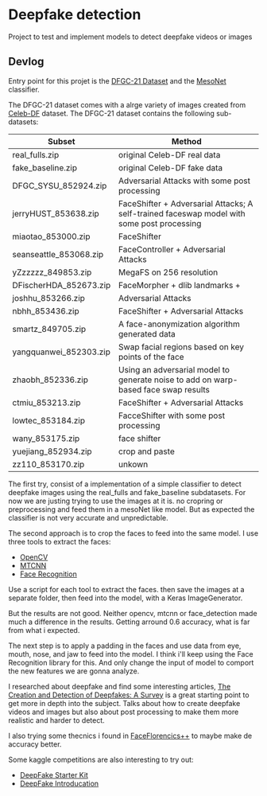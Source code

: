 # Deepfake detection

Project to test and implement models to detect deepfake videos or images

## Devlog

Entry point for this projet is the [DFGC-21 Dataset](https://github.com/bomb2peng/DFGC_starterkit/tree/master/DFGC-21%20dataset) 
and the [MesoNet](https://github.com/DariusAf/MesoNet) classifier.

The DFGC-21 dataset comes with a alrge variety of images created from [Celeb-DF](https://github.com/yuezunli/celeb-deepfakeforensics) 
dataset.
The DFGC-21 dataset contains the following sub-datasets:

|  Subset   | Method  |
|  ----  | ----  |
| real_fulls.zip |   original Celeb-DF real data |  
|fake_baseline.zip	|				 original Celeb-DF fake data|  
|DFGC_SYSU_852924.zip    |		 Adversarial Attacks with some post processing|  
|jerryHUST_853638.zip  		|	 FaceShifter + Adversarial Attacks; A self-trained faceswap model with some post processing|  
|miaotao_853000.zip  		|	 FaceShifter|  
|seanseattle_853068.zip  	|	 FaceController + Adversarial Attacks    |  
|yZzzzzz_849853.zip			|	 MegaFS on 256 resolution|  
|DFischerHDA_852673.zip  	|	 FaceMorpher + dlib landmarks +|  
|joshhu_853266.zip  		|		 Adversarial Attacks   |  
|nbhh_853436.zip     		|	 FaceShifter + Adversarial Attacks|  
|smartz_849705.zip       	|	 A face-anonymization algorithm generated data|  
|yangquanwei_852303.zip  	|	 Swap facial regions based on key points of the face|  
|zhaobh_852336.zip			|	 Using an adversarial model to generate noise to add on warp-based face swap results|  
|ctmiu_853213.zip   		|		 FaceShifter + Adversarial Attacks  |  
|lowtec_853184.zip   		|	 FacceShifter with some post processing      |  
|wany_853175.zip   			|	 face shifter      |  
|yuejiang_852934.zip    	|		 crop and paste |  
|zz110_853170.zip			|	 unkown| 


The first try, consist of a implementation of a simple classifier to detect deepfake images using the real_fulls and fake_baseline subdatasets. 
For now we are justing trying to use the images at it is. no cropring or preprocessing and feed them in a mesoNet like model. 
But as expected the classifier is not very accurate and unpredictable.

The second approach is to crop the faces to feed into the same model.
I use three tools to extract the faces:

- [OpenCV](https://docs.opencv.org/3.4/da/d60/tutorial_face_main.html)
- [MTCNN](https://github.com/ipazc/mtcnn)
- [Face Recognition](https://github.com/ageitgey/face_recognition) 

Use a script for each tool to extract the faces. then save the images at a separate folder, then feed into the model, with a Keras ImageGenerator.

But the results are not good. Neither opencv, mtcnn or face_detection made much a difference in the results. Getting arround 0.6 accuracy, what is far from what i expected.

The next step is to apply a padding in the faces and use data from eye, mouth, nose, and jaw to feed into the model. 
I think i'll keep using the Face Recognition library for this. And only change the input of model to comport the new features we are gonna analyze.

I researched about deepfake and find some interesting articles, [The Creation and Detection of Deepfakes: A Survey](https://arxiv.org/pdf/2004.11138.pdf) is a great starting point to
get more in depth into the subject. Talks about how to create deepfake videos and images but also about post processing to make them more realistic and harder to detect.

I also trying some thecnics i found in [FaceFlorencics++](https://github.com/ondyari/FaceForensics/blob/master/dataset/README.md) to maybe make de accuracy better.

Some kaggle competitions are also interesting to try out:
- [DeepFake Starter Kit](https://www.kaggle.com/code/gpreda/deepfake-starter-kit)
- [DeepFake Introducation](https://www.kaggle.com/code/robikscube/kaggle-deepfake-detection-introduction)
